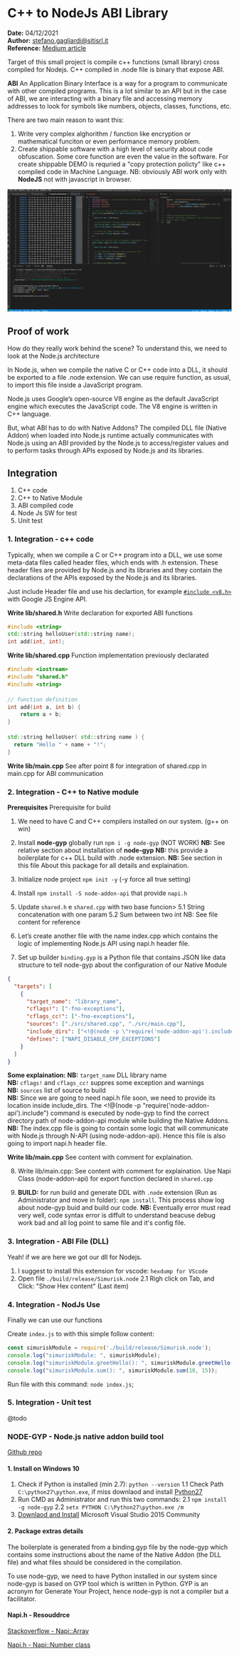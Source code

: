 # C++ to NodeJs ABI Library

**Date:** 04/12/2021  
**Author:** stefano.gagliardi@sitisrl.it  
**Reference:** [Medium article](https://medium.com/jspoint/a-simple-guide-to-load-c-c-code-into-node-js-javascript-applications-3fcccf54fd32)

Target of this small project is compile c++ functions (small library) cross
compiled for Nodejs. C++ compiled in .node file is binary that expose ABI.

**ABI**
An Application Binary Interface is a way for a program to communicate with other compiled programs. This is a lot similar to an API but in the case of ABI, we are interacting with a binary file and accessing memory addresses to look for symbols like numbers, objects, classes, functions, etc.

There are two main reason to want this:

1. Write very complex alghorithm / function like encryption or mathematical funciton or even performance memory problem.
2. Create shippable software with a high level of security about code obfuscation. Some core function are even the value in the software.
   For create shippable DEMO is requried a "copy protection policty" like c++ compiled code in Machine Language.
   NB: obviously ABI work only with **NodeJS** not with javascript in browser.

![Code Overview](https://github.com/StefanoGagliardi/022_cxx_to_node_abi/blob/main/doc/cxx_dump.PNG)

## Proof of work

How do they really work behind the scene? To understand this, we need to look at the Node.js architecture

In Node.js, when we compile the native C or C++ code into a DLL, it should be exported to a file .node extension. We can use require function, as usual, to import this file inside a JavaScript program.

Node.js uses Google’s open-source V8 engine as the default JavaScript engine which executes the JavaScript code. The V8 engine is written in C++ language.

But, what ABI has to do with Native Addons? The compiled DLL file (Native Addon) when loaded into Node.js runtime actually communicates with Node.js using an ABI provided by the Node.js to access/register values and to perform tasks through APIs exposed by Node.js and its libraries.

## Integration

1. C++ code
2. C++ to Native Module
3. ABI compiled code
4. Node Js SW for test
5. Unit test

### 1. Integration - c++ code

Typically, when we compile a C or C++ program into a DLL, we use some meta-data files called header files, which ends with .h extension.
These header files are provided by Node.js and its libraries and they contain the declarations of the APIs exposed by the Node.js and its libraries.

Just include Header file and use his declartion, for example [`#include <v8.h>`](https://github.com/nodejs/node/blob/master/deps/v8/include/v8.h) with Google JS Engine API.

**Write lib/shared.h**
Write declaration for exported ABI functions

```c++
#include <string>
std::string helloUser(std::string name);
int add(int, int);
```

**Write lib/shared.cpp**
Function implementation previously declarated

```c++
#include <iostream>
#include "shared.h"
#include <string>

// function definition
int add(int a, int b) {
    return a + b;
}

std::string helloUser( std::string name ) {
  return "Hello " + name + "!";
}
```

**Write lib/main.cpp**
See after point 8 for integration of shared.cpp in main.cpp for ABI communication

### 2. Integration - C++ to Native module

**Prerequisites**
Prerequisite for build

1. We need to have C and C++ compilers installed on our system. (g++ on win)

2. Install **node-gyp** globally run `npm i -g node-gyp` (NOT WORK)
   **NB:** See relative section about installation of **node-gyp**
   **NB:** this provide a boilerplate for c++ DLL build with .node extension.
   **NB:** See section in this file About this package for all details and explaination.

3. Initialize node project `npm init -y` (-y force all true setting)
4. Install `npm install -S node-addon-api` that provide `napi.h`
5. Update `shared.h` e `shared.cpp` with two base funcion>
   5.1 String concatenation with one param
   5.2 Sum between two int
   NB: See file content for reference
6. Let’s create another file with the name index.cpp which contains the logic of implementing Node.js API using napi.h header file.
7. Set up builder `binding.gyp` is a Python file that contains JSON like data structure to tell node-gyp about the configuration of our Native Module

```json
{
  "targets": [
    {
      "target_name": "library_name",
      "cflags!": ["-fno-exceptions"],
      "cflags_cc!": ["-fno-exceptions"],
      "sources": ["./src/shared.cpp", "./src/main.cpp"],
      "include_dirs": ["<!@(node -p \"require('node-addon-api').include\")"],
      "defines": ["NAPI_DISABLE_CPP_EXCEPTIONS"]
    }
  ]
}
```

**Some explaination:**
**NB:** `target_name` DLL library name  
**NB:** `cflags!` and `cflags_cc!` suppres some exception and warnings  
**NB:** `sources` list of source to build  
**NB:** Since we are going to need napi.h file soon, we need to provide its location inside include_dirs. The <!@(node -p \"require('node-addon-api').include\") command is executed by node-gyp to find the correct directory path of node-addon-api module while building the Native Addons.  
**NB:** The index.cpp file is going to contain some logic that will communicate with Node.js through N-API (using node-addon-api). Hence this file is also going to import napi.h header file.

**Write lib/main.cpp**
See content with comment for explaination.

8. Write lib/main.cpp:
   See content with comment for explaination.
   Use Napi Class (node-addon-api) for export function declared in `shared.cpp`

9. **BUILD:** for run build and generate DDL with `.node` extension (Run as Administrator and move in folder): `npm install`.
   This process show log about node-gyp buid and build  our code.
   **NB:** Eventually error must read very well, code syntax error is diffult to understand beacuse debug work bad and all log point
           to same file and it's config file.

### 3. Integration - ABI File (DLL)
Yeah! if we are here we got our dll for Nodejs.
1. I suggest to install this extension for vscode: `hexdump for VScode`
2. Open file `./build/release/Simurisk.node`
   2.1 Righ click on Tab, and Click: "Show Hex content" (Last item)

### 4. Integration - NodJs Use
Finally we can use our functions

Create `index.js` to with this simple follow content:
```js
const simuriskModule = require('./build/release/Simurisk.node');
console.log("simuriskModule: ", simuriskModule);
console.log("simuriskModule.greetHello(): ", simuriskModule.greetHello(" SPOLA "));
console.log("simuriskModule.sum(): ", simuriskModule.sum(10, 15));
```

Run file with this command: `node index.js`;

### 5. Integration - Unit test

@todo

### NODE-GYP - Node.js native addon build tool

[Github repo](https://github.com/nodejs/node-gyp)

#### 1. Install on Windows 10

1. Check if Python is installed (min 2.7): `python --version`
   1.1 Check Path `C:\python27\python.exe`, if miss downlaod and install [Python27](https://www.python.org/ftp/python/2.7.3/python-2.7.3.amd64.msi)
2. Run CMD as Administrator and run this two commands:
  2.1 `npm install -g node-gyp`
  2.2 `setx PYTHON C:\Python27\python.exe /m`
3. [Downlaod and Install](https://go.microsoft.com/fwlink/?LinkId=532606&amp;clcid=0x409) Microsoft Visual Studio 2015 Community

#### 2. Package extras details

The boilerplate is generated from a binding.gyp file by the node-gyp which contains some instructions about the name of the Native Addon (the DLL file) and what files should be considered in the compilation.

To use node-gyp, we need to have Python installed in our system since node-gyp is based on GYP tool which is written in Python. GYP is an acronym for Generate Your Project, hence node-gyp is not a compiler but a facilitator.

#### Napi.h - Resouddrce



[Stackoverflow - Napi::Array](https://stackoverflow.com/questions/59788339/calling-a-c-function-from-node-js-using-n-api)

[Napi.h - Napi::Number class](https://github.com/nodejs/node-addon-api/blob/main/napi.h#L466)
